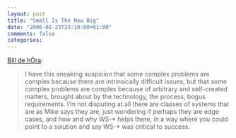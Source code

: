 ```yaml
---
layout: post
title: "Small Is The New Big"
date: "2006-02-23T23:10:00+01:00"
comments: false
categories: 
---
```


<p><a href="http://www.dehora.net/journal/2006/02/small_is_the_new_big_or_something.html/">Bill de h&#211;ra</a>: </p>

<blockquote>
<p>I have this sneaking suspicion that some complex problems are complex because there are intrinsically difficult issues, but that some complex problems are complex because of arbitrary and self-created matters, brought about by the technology, the process, bogus requirements. I&#8217;m not disputing at all there are classes of systems that are as Mike says they are, just wondering if perhaps they are edge cases, and how and why WS-* helps there, in a way where you could point to a solution and say WS-* was critical to success.</p>
</blockquote>


